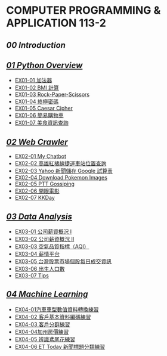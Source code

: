 # **COMPUTER PROGRAMMING & APPLICATION 113-2**

## *00 Introduction*

## [ *01 Python Overview*](https://github.com/wittysean/COMPUTER-PROGRAMMING-AND-APPLICATION-113-2/tree/c153f4e09d572e62768cd8c907efffaa0d1b5e5a/01%20Python%20Overview)

- [EX01-01 加法器](https://github.com/wittysean/COMPUTER-PROGRAMMING-AND-APPLICATION-113-2/blob/main/01%20Python%20Overview/EX01-01%20%E5%8A%A0%E6%B3%95%E5%99%A8.ipynb)
- [EX01-02 BMI 計算](https://github.com/wittysean/COMPUTER-PROGRAMMING-AND-APPLICATION-113-2/blob/main/01%20Python%20Overview/EX01-02%20BMI%20%E8%A8%88%E7%AE%97.ipynb)
- [EX01-03 Rock-Paper-Scissors](https://github.com/wittysean/COMPUTER-PROGRAMMING-AND-APPLICATION-113-2/blob/main/01%20Python%20Overview/EX01-03%20Rock-Paper-Scissors.ipynb)
- [EX01-04 終極密碼](https://github.com/wittysean/COMPUTER-PROGRAMMING-AND-APPLICATION-113-2/blob/main/01%20Python%20Overview/EX01-04%20%E7%B5%82%E6%A5%B5%E5%AF%86%E7%A2%BC.ipynb)
- [EX01-05 Caesar Cipher](https://github.com/wittysean/COMPUTER-PROGRAMMING-AND-APPLICATION-113-2/blob/main/01%20Python%20Overview/EX01-05%20Caesar%20Cipher.ipynb)
- [EX01-06 簡易購物車](https://github.com/wittysean/COMPUTER-PROGRAMMING-AND-APPLICATION-113-2/blob/main/01%20Python%20Overview/EX01-06%E7%B0%A1%E6%98%93%E8%B3%BC%E7%89%A9%E8%BB%8A.ipynb)
- [EX01-07 美食資訊查詢](https://github.com/wittysean/COMPUTER-PROGRAMMING-AND-APPLICATION-113-2/blob/main/01%20Python%20Overview/EX01-07%20%E7%BE%8E%E9%A3%9F%E8%B3%87%E8%A8%8A%E6%9F%A5%E8%A9%A2.ipynb)

## [ *02 Web Crawler*](https://github.com/wittysean/COMPUTER-PROGRAMMING-AND-APPLICATION-113-2/tree/c153f4e09d572e62768cd8c907efffaa0d1b5e5a/02%20Web%20Crawler)

- [EX02-01 My Chatbot](https://github.com/wittysean/COMPUTER-PROGRAMMING-AND-APPLICATION-113-2/blob/main/02%20Web%20Crawler/EX02-01%20My%20Chatbot.ipynb)
- [EX02-02 高雄紅橘線捷運車站位置查詢](https://github.com/wittysean/COMPUTER-PROGRAMMING-AND-APPLICATION-113-2/blob/d300bcce5466e27446ff164a215a262bccbece3c/02%20Web%20Crawler/EX02-02.ipynb)
- [EX02-03 Yahoo 新聞儲存 Google 試算表](https://github.com/wittysean/COMPUTER-PROGRAMMING-AND-APPLICATION-113-2/blob/d300bcce5466e27446ff164a215a262bccbece3c/02%20Web%20Crawler/EX02_03_Yahoo_%E6%96%B0%E8%81%9E%E5%84%B2%E5%AD%98_Google_%E8%A9%A6%E7%AE%97%E8%A1%A8.ipynb)
- [EX02-04 Download Pokemon Images](https://github.com/wittysean/COMPUTER-PROGRAMMING-AND-APPLICATION-113-2/blob/d300bcce5466e27446ff164a215a262bccbece3c/02%20Web%20Crawler/EX02_04_Download_Pokemon_Images.ipynb)
- [EX02-05 PTT Gossiping](https://github.com/wittysean/COMPUTER-PROGRAMMING-AND-APPLICATION-113-2/blob/d300bcce5466e27446ff164a215a262bccbece3c/02%20Web%20Crawler/ex02_05.ipynb)
- [EX02-06 開眼電影](https://github.com/wittysean/COMPUTER-PROGRAMMING-AND-APPLICATION-113-2/blob/d300bcce5466e27446ff164a215a262bccbece3c/02%20Web%20Crawler/ex02_06.ipynb)
- [EX02-07 KKDay](https://github.com/wittysean/COMPUTER-PROGRAMMING-AND-APPLICATION-113-2/blob/d300bcce5466e27446ff164a215a262bccbece3c/02%20Web%20Crawler/EX02_07_KKDay.ipynb)

## [ *03 Data Analysis*](https://github.com/wittysean/COMPUTER-PROGRAMMING-AND-APPLICATION-113-2/tree/c153f4e09d572e62768cd8c907efffaa0d1b5e5a/03%20Data%20Analysis)

- [EX03-01 公司薪資概況 I](https://github.com/wittysean/COMPUTER-PROGRAMMING-AND-APPLICATION-113-2/blob/e3368d76720fda1ea87b3cb4308447c9d7dabf27/03%20/ex03_01.ipynb)
- [EX03-02 公司薪資概況 II](https://github.com/wittysean/COMPUTER-PROGRAMMING-AND-APPLICATION-113-2/blob/e3368d76720fda1ea87b3cb4308447c9d7dabf27/03%20/ex03_02.ipynb)
- [EX03-03 空氣品質指標（AQI）](https://github.com/wittysean/COMPUTER-PROGRAMMING-AND-APPLICATION-113-2/blob/e3368d76720fda1ea87b3cb4308447c9d7dabf27/03%20/ex03_03.ipynb)
- [EX03-04 薪情平台](https://github.com/wittysean/COMPUTER-PROGRAMMING-AND-APPLICATION-113-2/blob/e3368d76720fda1ea87b3cb4308447c9d7dabf27/03%20/ex03_04.ipynb)
- [EX03-05 台灣股票市場個股每日成交資訊](https://github.com/wittysean/COMPUTER-PROGRAMMING-AND-APPLICATION-113-2/blob/e3368d76720fda1ea87b3cb4308447c9d7dabf27/03%20/EX03_05_%E5%8F%B0%E7%81%A3%E8%82%A1%E7%A5%A8%E5%B8%82%E5%A0%B4%E5%80%8B%E8%82%A1%E6%AF%8F%E6%97%A5%E6%88%90%E4%BA%A4%E8%B3%87%E8%A8%8A.ipynb)
- [EX03-06 出生人口數](https://github.com/wittysean/COMPUTER-PROGRAMMING-AND-APPLICATION-113-2/blob/e3368d76720fda1ea87b3cb4308447c9d7dabf27/03%20/EX03_06_%E5%87%BA%E7%94%9F%E4%BA%BA%E5%8F%A3%E6%95%B8.ipynb)
- [EX03-07 Tips](https://github.com/wittysean/COMPUTER-PROGRAMMING-AND-APPLICATION-113-2/blob/e3368d76720fda1ea87b3cb4308447c9d7dabf27/03%20/EX03_07_Tips.ipynb)

## [ *04 Machine Learning*](https://github.com/wittysean/COMPUTER-PROGRAMMING-AND-APPLICATION-113-2/tree/c153f4e09d572e62768cd8c907efffaa0d1b5e5a/04%20Machine%20Learning) 

- [EX04-01汽車車型數值資料轉換練習]()
- [EX04-02 客戶基本資料編碼練習]()
- [EX04-03 客戶分群練習]()
- [EX04-04加州房價練習]()
- [EX04-05 辨識鳶尾花練習]()
- [EX04-06 ET Today 新聞標題分類練習]()
